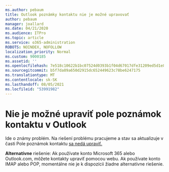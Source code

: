 ```yaml
---
ms.author: pebaum
title: Outlook poznámky kontaktu nie je možné upravovať
author: pebaum
manager: joallard
ms.date: 04/21/2020
ms.audience: ITPro
ms.topic: article
ms.service: o365-administration
ROBOTS: NOINDEX, NOFOLLOW
localization_priority: Normal
ms.custom: 9000185
ms.assetid: ''
ms.openlocfilehash: 7e518c10622b1bc07524d0393b1f04d67017dfe31209ed5d1e8283b7fc14917b
ms.sourcegitcommit: b5f7da89a650d2915dc652449623c78be6247175
ms.translationtype: MT
ms.contentlocale: sk-SK
ms.lasthandoff: 08/05/2021
ms.locfileid: "53991982"
---
```

# <a name="cant-edit-the-notes-field-for-a-contact-in-outlook"></a>Nie je možné upraviť pole poznámok kontaktu v Outlook
Ide o známy problém. Na riešení problému pracujeme a stav sa aktualizuje v časti Pole poznámok kontaktu [sa nedá upraviť.](https://support.office.com/article/fb8394ce-04ce-48b5-bae4-be46f77f10fe)

**Alternatívne** riešenie: Ak používate konto Microsoft 365 alebo Outlook.com, môžete kontakty upraviť pomocou webu. Ak používate konto IMAP alebo POP, momentálne nie je k dispozícii žiadne alternatívne riešenie.